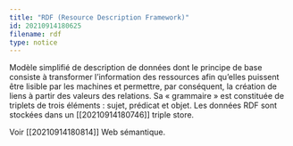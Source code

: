 ```yaml
---
title: "RDF (Resource Description Framework)"
id: 20210914180625
filename: rdf
type: notice
---
```


Modèle simplifié de description de données dont le principe de base consiste à transformer l’information des ressources afin qu’elles puissent être lisible par les machines et permettre, par conséquent, la création de liens à partir des valeurs des relations. Sa « grammaire » est constituée de triplets de trois éléments : sujet, prédicat et objet. Les données RDF sont stockées dans un [[20210914180746]] triple store.

Voir [[20210914180814]] Web sémantique.

